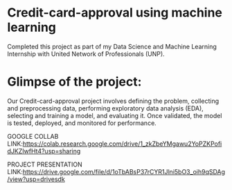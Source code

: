 # Credit-card-approval using machine learning
Completed this project as part of my Data Science and Machine Learning Internship with United Network of Professionals (UNP). 
# Glimpse of the project:
Our Credit-card-approval project involves defining the problem, collecting and preprocessing data, performing exploratory data analysis (EDA), selecting and training a model, and evaluating it.
Once validated, the model is tested, deployed, and monitored for performance.

GOOGLE COLLAB LINK:https://colab.research.google.com/drive/1_zkZbeYMgawu2YoPZKPofidJKZIwfHt4?usp=sharing

PROJECT PRESENTATION LINK:https://drive.google.com/file/d/1oTbABsP37rCYR1Jlni5bO3_oih9qSDAg/view?usp=drivesdk

